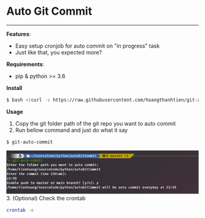 # Auto Git Commit

---
**Features**:
- Easy setup cronjob for auto commit on "in progress" task
- Just like that, you expected more?

**Requirements**:
- pip & python >= 3.6 

**Install**

```bash
$ bash <(curl -s https://raw.githubusercontent.com/hoangthanhtien/git-auto-commit/master/install.sh)
```

**Usage**
1. Copy the git folder path of the git repo you want to auto commit
2. Run bellow command and just do what it say
```bash
$ git-auto-commit
```
<img src="./example.png">
3. (Optional) Check the crontab

```bash
crontab -e
```